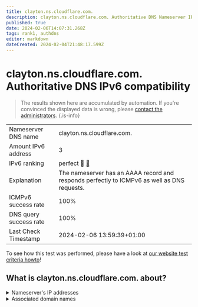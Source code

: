 ```yaml
---
title: clayton.ns.cloudflare.com.
description: clayton.ns.cloudflare.com. Authoritative DNS Nameserver IPv6 compatibility
published: true
date: 2024-02-06T14:07:31.268Z
tags: rank1, authdns
editor: markdown
dateCreated: 2024-02-04T21:48:17.599Z
---
```


# clayton.ns.cloudflare.com. Authoritative DNS IPv6 compatibility

> The results shown here are accumulated by automation. If you're convinced the displayed data is wrong, please [contact the administrators](/howto/chat). 
{.is-info}




|   |   |
| - | - |
| Nameserver DNS name | clayton.ns.cloudflare.com.
| Amount IPv6 address | 3
| IPv6 ranking | perfect :1st_place_medal: [🔗](/howto/ranking) |
| Explanation | The nameserver has an AAAA record and responds perfectly to ICMPv6 as well as DNS requests. |
| ICMPv6 success rate | 100%|
| DNS query success rate | 100% |
| Last Check Timestamp | 2024-02-06 13:59:39+01:00 |

To see how this test was performed, please have a look at [our website test criteria howto](/howto/testcriteria/authdns)!


## What is clayton.ns.cloudflare.com. about?




<details>
<summary>Nameserver's IP addresses</summary>

2606:4700:58::a29f:2ce2

2803:f800:50::6ca2:c3e2

2a06:98c1:50::ac40:23e2

</details>



<details>
<summary>Associated domain names</summary>

www.kanopy.com

</details>
